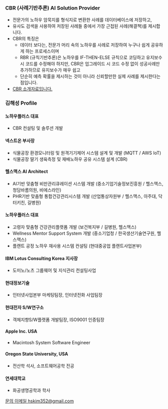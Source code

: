 ### CBR (사례기반추론) AI Solution Provider
- 전문가의 노하우 암묵지를 형식지로 변환한 사례를 데이터베이스에 저장하고,
- 유사도 검색을 사용하여 저장된 사례들 중에서 가장 근접된 사례(해결책)를 제시합니다.
- CBR의 특징은
  - 데이터 보다는, 전문가 머리 속의 노하우를 사례로 저장하여 누구나 쉽게 공유하게 하는 프로세스이며
  - RBR (규칙기반추론)은 노하우를 IF-THEN-ELSE 규칙으로 코딩하고 유지보수 시 코드를 수정해야 하지만, CBR은 업그레이드 시 코드 수정 없이 성공사례만 추가하므로 유지보수가 매우 쉽고
  - 단순히 예측 확률을 제시하는 것이 아니라 신뢰할만한 실제 사례를 제시한다는 점입니다.
- [CBR 소개자료입니다.](/cbr-intro-v5.2.pdf)

### 김해성 Profile
#### 노하우플러스 대표
- CBR 컨설팅 및 솔루션 개발
#### 넥스트온 부사장
- 식물공장 환경모니터링 및 원격기기제어 시스템 설계 및 개발 (MQTT / AWS IoT)
- 식물공장 딸기 생육측정 및 재배노하우 공유 시스템 설계 (CBR)
#### 헬스맥스 AI Architect
- AI기반 맞춤형 비만관리큐레이션 시스템 개발 (중소기업기술정보진흥원 / 헬스맥스, 청담바롬의원, 비에스라인)
- PHR기반 맞춤형 통합건강관리시스템 개발 (산업통상자원부 / 헬스맥스, 아주대, 닥터키친, 길병원)
#### 노하우플러스 대표
- 고령자 맞춤형 건강관리플랫폼 개발 (보건복지부 / 길병원, 헬스맥스)
- Wellness Mentor Support System 개발 (중소기업청 / 한국생산기술연구원, 헬스맥스)
- 플랜트 공정 노하우 재사용 시스템 컨설팅 (현대중공업 플랜트사업본부)
#### IBM Lotus Consulting Korea 지사장
- 도미노/노츠 그룹웨어 및 지식관리 컨설팅사업
#### 현대정보기술
- 인터넷사업본부 마케팅팀장, 인터넷전화 사업팀장
#### 현대전자 S/W연구소
- 객체지향S/W플랫폼 개발팀장, ISO9001 인증팀장
#### Apple Inc. USA
- Macintosh System Software Engineer
#### Oregon State University, USA
- 전산학 석사, 소프트웨어공학 전공
#### 연세대학교
- 화공생명공학과 학사

[문의 이메일 hskim352@gmail.com](mailto:hskim352@gmail.com)
